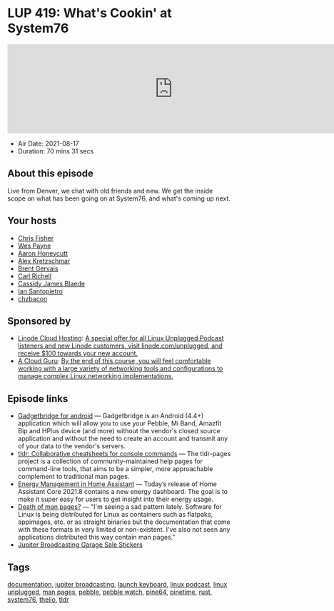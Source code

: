 # LUP 419: What's Cookin' at System76

<iframe src="https://player.fireside.fm/v2/RUkczH-V+WTOMaSlP?theme=dark" width="740" height="200" frameborder="0" scrolling="no"></iframe>

* Air Date: 2021-08-17
* Duration: 70 mins 31 secs

## About this episode

Live from Denver, we chat with old friends and new. We get the inside scope on what has been going on at System76, and what's coming up next.

## Your hosts
* [Chris Fisher](https://linuxunplugged.com/hosts/chrislas)
* [Wes Payne](https://linuxunplugged.com/hosts/wes)
* [Aaron Honeycutt](https://linuxunplugged.com/guests/aaronhoneycutt)
* [Alex Kretzschmar](https://linuxunplugged.com/guests/alexktz)
* [Brent Gervais](https://linuxunplugged.com/guests/brentgervais)
* [Carl Richell](https://linuxunplugged.com/guests/carl-richell)
* [Cassidy James Blaede](https://linuxunplugged.com/guests/cassidyjames)
* [Ian Santopietro](https://linuxunplugged.com/guests/iansantopietro)
* [chzbacon](https://linuxunplugged.com/guests/chzbacon)

## Sponsored by

  * [Linode Cloud Hosting](https://linode.com/unplugged): [A special offer for all Linux Unplugged Podcast listeners and new Linode customers, visit linode.com/unplugged, and receive $100 towards your new account. ](https://linode.com/unplugged)
  * [A Cloud Guru](https://linuxacademy.com/cp/modules/view/id/262/?utm_source=jupiter&utm_medium=cpc): [By the end of this course, you will feel comfortable working with a large variety of networking tools and configurations to manage complex Linux networking implementations.](https://linuxacademy.com/cp/modules/view/id/262/?utm_source=jupiter&utm_medium=cpc)



## Episode links

  * [Gadgetbridge for android](https://gadgetbridge.org/ "Gadgetbridge for android") — Gadgetbridge is an Android (4.4+) application which will allow you to use your Pebble, Mi Band, Amazfit Bip and HPlus device (and more) without the vendor's closed source application and without the need to create an account and transmit any of your data to the vendor's servers.
  * [tldr: Collaborative cheatsheets for console commands](https://github.com/tldr-pages/tldr "tldr: Collaborative cheatsheets for console commands") — The tldr-pages project is a collection of community-maintained help pages for command-line tools, that aims to be a simpler, more approachable complement to traditional man pages.
  * [Energy Management in Home Assistant](https://www.home-assistant.io/blog/2021/08/04/home-energy-management/ "Energy Management in Home Assistant") — Today’s release of Home Assistant Core 2021.8 contains a new energy dashboard. The goal is to make it super easy for users to get insight into their energy usage.
  * [Death of man pages?](https://www.reddit.com/r/linux/comments/p5zdzs/death_of_man_pages/ "Death of man pages?") — "I'm seeing a sad pattern lately. Software for Linux is being distributed for Linux as containers such as flatpaks, appimages, etc. or as straight binaries but the documentation that come with these formats in very limited or non-existent. I've also not seen any applications distributed this way contain man pages."
  * [Jupiter Broadcasting Garage Sale Stickers](https://www.jupitergarage.com/category/stickers "Jupiter Broadcasting Garage Sale Stickers")



## Tags

[documentation](https://linuxunplugged.com/tags/documentation), [jupiter broadcasting](https://linuxunplugged.com/tags/jupiter%20broadcasting), [launch keyboard](https://linuxunplugged.com/tags/launch%20keyboard), [linux podcast](https://linuxunplugged.com/tags/linux%20podcast), [linux unplugged](https://linuxunplugged.com/tags/linux%20unplugged), [man pages](https://linuxunplugged.com/tags/man%20pages), [pebble](https://linuxunplugged.com/tags/pebble), [pebble watch](https://linuxunplugged.com/tags/pebble%20watch), [pine64](https://linuxunplugged.com/tags/pine64), [pinetime](https://linuxunplugged.com/tags/pinetime), [rust](https://linuxunplugged.com/tags/rust), [system76](https://linuxunplugged.com/tags/system76), [thelio](https://linuxunplugged.com/tags/thelio), [tldr](https://linuxunplugged.com/tags/tldr)